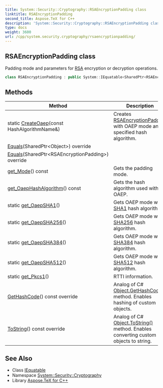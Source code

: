 ```yaml
---
title: System::Security::Cryptography::RSAEncryptionPadding class
linktitle: RSAEncryptionPadding
second_title: Aspose.TeX for C++
description: 'System::Security::Cryptography::RSAEncryptionPadding class. Padding mode and parameters for RSA encryption or decryption operations in C++.'
type: docs
weight: 3600
url: /cpp/system.security.cryptography/rsaencryptionpadding/
---
```

## RSAEncryptionPadding class


Padding mode and parameters for [RSA](../rsa/) encryption or decryption operations.

```cpp
class RSAEncryptionPadding : public System::IEquatable<SharedPtr<RSAEncryptionPadding>>
```

## Methods

| Method | Description |
| --- | --- |
| static [CreateOaep](./createoaep/)(const HashAlgorithmName\&) | Creates [RSAEncryptionPadding](./) with OAEP mode and specified hash algorithm. |
| [Equals](./equals/)(SharedPtr\<Object\>) override |  |
| [Equals](./equals/)(SharedPtr\<RSAEncryptionPadding\>) override |  |
| [get_Mode](./get_mode/)() const | Gets the padding mode. |
| [get_OaepHashAlgorithm](./get_oaephashalgorithm/)() const | Gets the hash algorithm used with OAEP. |
| static [get_OaepSHA1](./get_oaepsha1/)() | Gets OAEP mode with [SHA1](../sha1/) hash algorithm. |
| static [get_OaepSHA256](./get_oaepsha256/)() | Gets OAEP mode with [SHA256](../sha256/) hash algorithm. |
| static [get_OaepSHA384](./get_oaepsha384/)() | Gets OAEP mode with [SHA384](../sha384/) hash algorithm. |
| static [get_OaepSHA512](./get_oaepsha512/)() | Gets OAEP mode with [SHA512](../sha512/) hash algorithm. |
| static [get_Pkcs1](./get_pkcs1/)() | RTTI information. |
| [GetHashCode](./gethashcode/)() const override | Analog of C# [Object.GetHashCode()](../../system/object/gethashcode/) method. Enables hashing of custom objects. |
| [ToString](./tostring/)() const override | Analog of C# [Object.ToString()](../../system/object/tostring/) method. Enables converting custom objects to string. |
## See Also

* Class [IEquatable](../../system/iequatable/)
* Namespace [System::Security::Cryptography](../)
* Library [Aspose.TeX for C++](../../)
